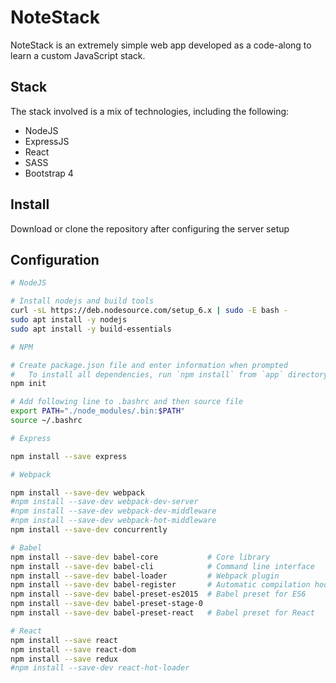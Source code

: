 # NoteStack
NoteStack is an extremely simple web app developed as a code-along to learn a custom JavaScript stack.

## Stack
The stack involved is a mix of technologies, including the following:

- NodeJS
- ExpressJS
- React
- SASS
- Bootstrap 4

## Install
Download or clone the repository after configuring the server setup

## Configuration

```bash
# NodeJS

# Install nodejs and build tools
curl -sL https://deb.nodesource.com/setup_6.x | sudo -E bash -
sudo apt install -y nodejs
sudo apt install -y build-essentials

# NPM

# Create package.json file and enter information when prompted
#	To install all dependencies, run `npm install` from `app` directory
npm init

# Add following line to .bashrc and then source file
export PATH="./node_modules/.bin:$PATH"
source ~/.bashrc

# Express

npm install --save express

# Webpack

npm install --save-dev webpack
#npm install --save-dev webpack-dev-server
#npm install --save-dev webpack-dev-middleware
#npm install --save-dev webpack-hot-middleware
npm install --save-dev concurrently

# Babel
npm install --save-dev babel-core			# Core library
npm install --save-dev babel-cli			# Command line interface
npm install --save-dev babel-loader			# Webpack plugin
npm install --save-dev babel-register		# Automatic compilation hook
npm install --save-dev babel-preset-es2015	# Babel preset for ES6
npm install --save-dev babel-preset-stage-0
npm install --save-dev babel-preset-react	# Babel preset for React

# React
npm install --save react
npm install --save react-dom
npm install --save redux
#npm install --save-dev react-hot-loader

```
